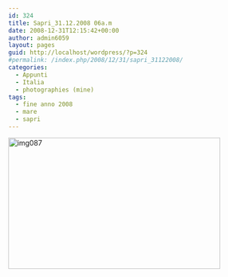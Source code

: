 ```yaml
---
id: 324
title: Sapri_31.12.2008 06a.m
date: 2008-12-31T12:15:42+00:00
author: admin6059
layout: pages
guid: http://localhost/wordpress/?p=324
#permalink: /index.php/2008/12/31/sapri_31122008/
categories:
  - Appunti
  - Italia
  - photographies (mine)
tags:
  - fine anno 2008
  - mare
  - sapri
---
```

<img class="aligncenter wp-image-3669 size-full" title="img087" src="http://{{ site.url }}/wp-content/uploads/2008/12/img087.jpg" width="425" height="264" srcset="http://{{ site.url }}/wp-content/uploads/2008/12/img087.jpg 425w, http://{{ site.url }}/wp-content/uploads/2008/12/img087-300x186.jpg 300w" sizes="(max-width: 425px) 100vw, 425px" />